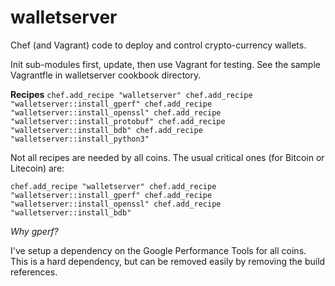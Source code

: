 walletserver
============

Chef (and Vagrant) code to deploy and control crypto-currency wallets.

Init sub-modules first, update, then use Vagrant for testing.  See the sample Vagrantfle
in walletserver cookbook directory.

**Recipes**
`
    chef.add_recipe "walletserver"
    chef.add_recipe "walletserver::install_gperf"
    chef.add_recipe "walletserver::install_openssl"
    chef.add_recipe "walletserver::install_protobuf"
    chef.add_recipe "walletserver::install_bdb"
    chef.add_recipe "walletserver::install_python3"
`


Not all recipes are needed by all coins.  The usual critical ones (for Bitcoin or Litecoin) are:

`
    chef.add_recipe "walletserver"
    chef.add_recipe "walletserver::install_gperf"
    chef.add_recipe "walletserver::install_openssl"
    chef.add_recipe "walletserver::install_bdb"
`

*Why gperf?*

  I've setup a dependency on the Google Performance Tools for all coins.  This is a hard dependency, but can be removed easily by removing the build references.
